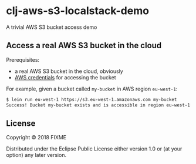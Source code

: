 # clj-aws-s3-localstack-demo

A trivial AWS S3 bucket access demo

## Access a real AWS S3 bucket in the cloud

Prerequisites:
* a real AWS S3 bucket in the cloud, obviously
* [AWS credentials](https://docs.aws.amazon.com/sdk-for-java/v1/developer-guide/credentials.html) for accessing the bucket

For example, given a bucket called `my-bucket` in AWS region `eu-west-1`:
```sh
$ lein run eu-west-1 https://s3.eu-west-1.amazonaws.com my-bucket
Success! Bucket my-bucket exists and is accessible in region eu-west-1
```

## License

Copyright © 2018 FIXME

Distributed under the Eclipse Public License either version 1.0 or (at
your option) any later version.
